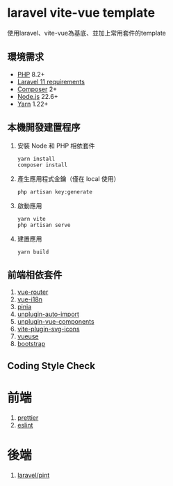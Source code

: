 # laravel vite-vue template

使用laravel、vite-vue為基底、並加上常用套件的template

## 環境需求

-   [PHP](http://php.net/) 8.2+
-   [Laravel 11 requirements](https://laravel.com/docs/11.x/deployment#server-requirements)
-   [Composer](https://getcomposer.org/) 2+
-   [Node.js](https://nodejs.org/en/download/) 22.6+
-   [Yarn](https://classic.yarnpkg.com/lang/en/docs/install/) 1.22+

## 本機開發建置程序

1.  安裝 Node 和 PHP 相依套件
    ```
    yarn install
    composer install
    ```
2.  產生應用程式金鑰（僅在 local 使用）
    ```
    php artisan key:generate
    ```
3.  啟動應用
    ```
    yarn vite
    php artisan serve
    ```
4.  建置應用
    ```
    yarn build
    ```

## 前端相依套件

1. [vue-router](https://router.vuejs.org/zh/)
2. [vue-i18n](https://kazupon.github.io/vue-i18n/)
3. [pinia](https://pinia.vuejs.org/)
4. [unplugin-auto-import](https://github.com/unplugin/unplugin-auto-import)
5. [unplugin-vue-components](https://github.com/unplugin/unplugin-vue-components)
6. [vite-plugin-svg-icons](https://github.com/vbenjs/vite-plugin-svg-icons/blob/main/README.zh_CN.md)
7. [vueuse](https://vueuse.org/)
8. [bootstrap](https://getbootstrap.com/)

## Coding Style Check

# 前端

1. [prettier](https://prettier.io/)
2. [eslint](https://eslint.org/)

# 後端

1. [laravel/pint](https://laravel.com/docs/11.x/pint)

